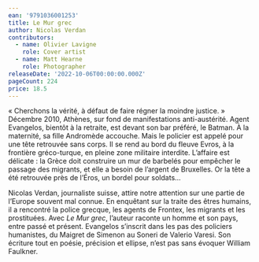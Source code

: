 ```yaml
---
ean: '9791036001253'
title: Le Mur grec
author: Nicolas Verdan
contributors:
  - name: Olivier Lavigne
    role: Cover artist
  - name: Matt Hearne
    role: Photographer
releaseDate: '2022-10-06T00:00:00.000Z'
pageCount: 224
price: 18.5
---
```


« Cherchons la vérité, à défaut de faire régner la moindre justice. »
Décembre 2010, Athènes, sur fond de manifestations anti-austérité.
Agent Evangelos, bientôt à la retraite, est devant son bar préféré, le Batman. À la maternité, sa fille Andromède accouche.
Mais le policier est appelé pour une tête retrouvée sans corps. Il se rend au bord du fleuve Evros, à la frontière gréco-turque, en pleine zone militaire interdite. L’affaire est délicate : la Grèce doit construire un mur de barbelés pour empêcher le passage des migrants, et elle a besoin de l’argent de Bruxelles. Or la tête a été retrouvée près de l’Éros, un bordel pour soldats...

Nicolas Verdan, journaliste suisse, attire notre attention sur une partie de l’Europe souvent mal connue. En enquêtant sur la traite des êtres humains, il a rencontré la police grecque, les agents de Frontex, les migrants et les prostituées. Avec *Le Mur grec*, l’auteur raconte un homme et son pays, entre passé et présent. Evangelos s’inscrit dans les pas des policiers humanistes, du Maigret de Simenon au Soneri de Valerio Varesi. Son écriture tout en poésie, précision et ellipse, n’est pas sans évoquer William Faulkner.
